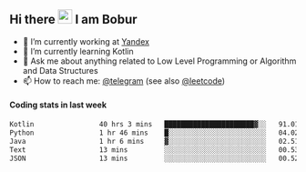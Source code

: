 ## Hi there <img src="https://media.giphy.com/media/hvRJCLFzcasrR4ia7z/giphy.gif" width="25px" height="25px"> I am Bobur

- 💼 I’m currently working at [Yandex](https://yandex.ru/)
- 🌱 I’m currently learning Kotlin
- 💬 Ask me about anything related to Low Level Programming or Algorithm and Data Structures
- 📫 How to reach me: [@telegram](https://t.me/octoant) (see also [@leetcode](https://leetcode.com/octoant/))    

#### Coding stats in last week

<!--START_SECTION:waka-->

```txt
Kotlin                40 hrs 3 mins   ██████████████████████▓░░   91.01 %
Python                1 hr 46 mins    █░░░░░░░░░░░░░░░░░░░░░░░░   04.02 %
Java                  1 hr 6 mins     ▓░░░░░░░░░░░░░░░░░░░░░░░░   02.51 %
Text                  13 mins         ░░░░░░░░░░░░░░░░░░░░░░░░░   00.53 %
JSON                  13 mins         ░░░░░░░░░░░░░░░░░░░░░░░░░   00.52 %
```

<!--END_SECTION:waka-->
